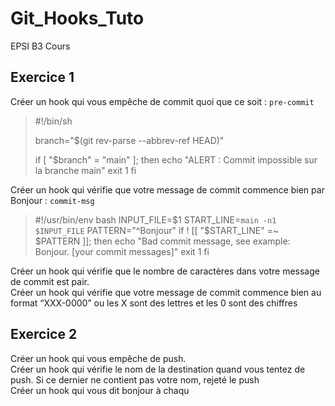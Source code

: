 # Git_Hooks_Tuto
EPSI B3 Cours

## Exercice 1
Créer un hook qui vous empêche de commit quoi que ce soit : `pre-commit`  <br>

> #!/bin/sh
>
> branch="$(git rev-parse --abbrev-ref HEAD)"
>
> if [ "$branch" = "main" ]; then
>   echo "ALERT : Commit impossible sur la branche main"
>   exit 1
> fi


Créer un hook qui vérifie que votre message de commit commence bien par Bonjour : `commit-msg`  <br>

> #!/usr/bin/env bash
> INPUT_FILE=$1
> START_LINE=`main -n1 $INPUT_FILE`
> PATTERN="^Bonjour"
> if ! [[ "$START_LINE" =~ $PATTERN ]]; then
>   echo "Bad commit message, see example: Bonjour. [your commit messages]"
>   exit 1
> fi

Créer un hook qui vérifie que le nombre de caractères dans votre message de commit est pair. <br>
Créer un hook qui vérifie que votre message de commit commence bien au format “XXX-0000” ou les X sont des lettres et les 0 sont des chiffres

## Exercice 2
Créer un hook qui vous empêche de push. <br>
Créer un hook qui vérifie le nom de la destination quand vous tentez de push. Si ce dernier ne contient pas votre nom, rejeté le push <br>
Créer un hook qui vous dit bonjour à chaqu
